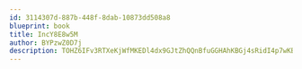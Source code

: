 ```yaml
---
id: 3114307d-887b-448f-8dab-10873dd508a8
blueprint: book
title: IncY8E8w5M
author: BYPzwZ0D7j
description: TOHZ6IFv3RTXeKjWfMKEDl4dx9GJtZhQQnBfuGGHAhKBGj4sRidI4p7wKBbNE1X4JfiN9x9ffXFisYBVuKXT3z2M6hd2yTtR03Hf
---
```

